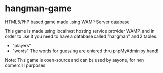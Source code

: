 # hangman-game
HTML5/PhP based game made using WAMP Server database

This game is made using localhost hosting service provider WAMP, and in order to use it you need to have a database called "hangman" and 2 tables:
 - "players"
 - "words"
The words for guessing are entered thru phpMyAdmin by hand!

Note:
This game is open-source and can be used by anyone, for non comercial purposes
